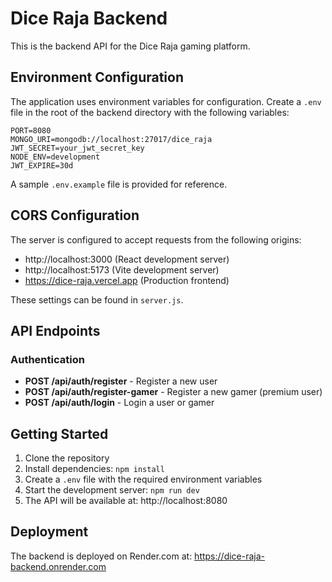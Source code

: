 # Dice Raja Backend

This is the backend API for the Dice Raja gaming platform.

## Environment Configuration

The application uses environment variables for configuration. Create a `.env` file in the root of the backend directory with the following variables:

```
PORT=8080
MONGO_URI=mongodb://localhost:27017/dice_raja
JWT_SECRET=your_jwt_secret_key
NODE_ENV=development
JWT_EXPIRE=30d
```

A sample `.env.example` file is provided for reference.

## CORS Configuration

The server is configured to accept requests from the following origins:

- http://localhost:3000 (React development server)
- http://localhost:5173 (Vite development server)
- https://dice-raja.vercel.app (Production frontend)

These settings can be found in `server.js`.

## API Endpoints

### Authentication

- **POST /api/auth/register** - Register a new user
- **POST /api/auth/register-gamer** - Register a new gamer (premium user)
- **POST /api/auth/login** - Login a user or gamer

## Getting Started

1. Clone the repository
2. Install dependencies: `npm install`
3. Create a `.env` file with the required environment variables
4. Start the development server: `npm run dev`
5. The API will be available at: http://localhost:8080

## Deployment

The backend is deployed on Render.com at: https://dice-raja-backend.onrender.com
